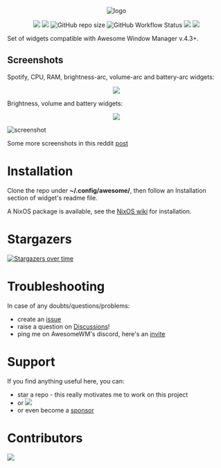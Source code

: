 <p align="center">
 <img src="https://github.com/streetturtle/awesome-wm-widgets/raw/master/awesome-o.png" alt="logo" style="max-width:100%;">
</p>

<p align="center">
  <img src="https://img.shields.io/github/stars/streetturtle/awesome-wm-widgets.svg">
  <img src="https://img.shields.io/github/forks/streetturtle/awesome-wm-widgets.svg">
  <img alt="GitHub repo size" src="https://img.shields.io/github/repo-size/streetturtle/awesome-wm-widgets">
  <img alt="GitHub Workflow Status" src="https://img.shields.io/github/actions/workflow/status/streetturtle/awesome-wm-widgets/build.yml?branch=main">
  <a href="https://www.buymeacoffee.com/streetturtle"><img src="https://img.shields.io/badge/-buy%20me%20a%20coffee-3B4252?style=flat&logo=Buy-Me-A-Coffee"></a>
  <a href="https://twitter.com/intent/tweet?text=Check%20out%20these%20awesome%20widgets%20for%20Awesome Window Manager%20&url=https://github.com/streetturtle/awesome-wm-widgets">
 <img src="https://img.shields.io/twitter/url/http/shields.io.svg?style=social">
   </a>
</p>

Set of widgets compatible with Awesome Window Manager v.4.3+.

## Screenshots

Spotify, CPU, RAM, brightness-arc, volume-arc and battery-arc widgets:

<p align="center">
 <img src="https://github.com/streetturtle/awesome-wm-widgets/raw/master/Screenshot%20from%202019-03-01%2014-28-18.png">
</p>

Brightness, volume and battery widgets:

<p align="center">
 <img src="https://github.com/streetturtle/awesome-wm-widgets/raw/master/widgets-icons.png">
</p>

![screenshot](./screenshot.png)

Some more screenshots in this reddit [post](https://www.reddit.com/r/unixporn/comments/8qijmx/awesomewm_dark_theme/)

# Installation

Clone the repo under **~/.config/awesome/**, then follow an Installation section of widget's readme file.

A NixOS package is available, see the [NixOS wiki](https://nixos.wiki/wiki/Awesome) for installation.

# Stargazers

[![Stargazers over time](https://starchart.cc/streetturtle/awesome-wm-widgets.svg)](https://starchart.cc/streetturtle/awesome-wm-widgets)

# Troubleshooting

In case of any doubts/questions/problems:
 - create an [issue](https://github.com/streetturtle/awesome-wm-widgets/issues/new/choose)
 - raise a question on [Discussions](https://github.com/streetturtle/awesome-wm-widgets/discussions)!
 - ping me on AwesomeWM's discord, here's an [invite](https://discord.gg/BPat4F87dg)

# Support

If you find anything useful here, you can:
 - star a repo - this really motivates me to work on this project
 - or <a class="social-link" href="https://www.buymeacoffee.com/streetturtle"><img style="display:inline" src="https://img.shields.io/badge/-buy%20me%20a%20coffee-3B4252?style=flat&logo=Buy-Me-A-Coffee"></a>
 - or even become a [sponsor](https://github.com/sponsors/streetturtle)

# Contributors

<a href="https://github.com/streetturtle/awesome-wm-widgets/graphs/contributors">
  <img src="https://contrib.rocks/image?repo=streetturtle/awesome-wm-widgets" />
</a>

